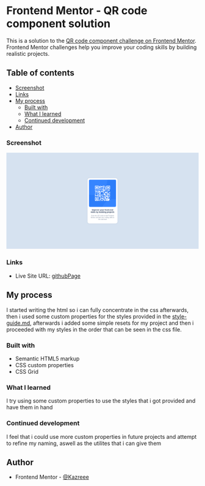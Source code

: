 # Frontend Mentor - QR code component solution

This is a solution to the [QR code component challenge on Frontend Mentor](https://www.frontendmentor.io/challenges/qr-code-component-iux_sIO_H). Frontend Mentor challenges help you improve your coding skills by building realistic projects. 

## Table of contents

  - [Screenshot](#screenshot)
  - [Links](#links)
- [My process](#my-process)
  - [Built with](#built-with)
  - [What I learned](#what-i-learned)
  - [Continued development](#continued-development)
- [Author](#author)

### Screenshot

![](solution-screenshot/screenshot.png)

### Links

- Live Site URL: [githubPage](Kazreee.github.io)

## My process

I started writing the html so i can fully concentrate in the css afterwards, then i used some custom properties for the styles provided in the [style-guide.md](./style-guide.md), afterwards i added some simple resets for my project and then i proceeded with my styles in the order that can be seen in the css file.

### Built with

- Semantic HTML5 markup
- CSS custom properties
- CSS Grid

### What I learned

I try using some custom properties to use the styles that i got provided and have them in hand

### Continued development

I feel that i could use more custom properties in future projects and attempt to refine my naming, aswell as the utilites that i can give them

## Author

- Frontend Mentor - [@Kazreee](https://www.frontendmentor.io/profile/Kazreee)

